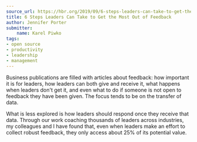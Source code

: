```yaml
---
source_url: https://hbr.org/2019/09/6-steps-leaders-can-take-to-get-the-most-out-of-feedback
title: 6 Steps Leaders Can Take to Get the Most Out of Feedback
author: Jennifer Porter
submitter:
    name: Karel Piwko
tags:
- open source
- productivity
- leadership
- management
---
```


Business publications are filled with articles about feedback: how important it is for leaders, how leaders can both give and receive it, what happens when leaders don't get it, and even what to do if someone is not open to feedback they have been given. The focus tends to be on the transfer of data.

What is less explored is how leaders should respond once they receive that data. Through our work coaching thousands of leaders across industries, my colleagues and I have found that, even when leaders make an effort to collect robust feedback, they only access about 25% of its potential value.
